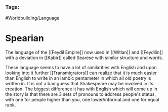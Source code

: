 ### Tags:
#Worldbuilding/Language
# Spearian

The language of the [[Feydil Empire]] now used in [[Witlan]] and [[Feydilin]] with a deviation in [[Kabir]] called Searese with similar structure and words.

These language seems to have a lot of similarities with English and upon looking into it further [[Transmigrators]] can realize that it is much easier than English to write in an iambic pentameter in which all old poetry is written in. It is not a bad guess that Shakespeare may be involved in its creation. The biggest difference it has with English which will come up in the story is that there are 3 sets of pronouns to address people's status, with one for people higher than you, one lower/informal and one for equal rank.